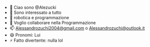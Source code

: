 - 👋 Ciao sono @Alezucki
- 👀 Sono interessato a tutto
- 🌱 robotica e programmazione
- 💞️ Voglio collaborare nella Programmazione
- 📫 Alessandrozuchi2004@gmail.com o Alessandrozuchi@outlook.it
- 😄 Pronomi: Lui
- ⚡ Fatto divertente: nulla lol 


